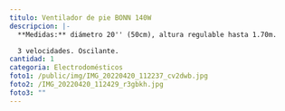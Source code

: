 ```yaml
---
titulo: Ventilador de pie BONN 140W
descripcion: |-
  **Medidas:** diámetro 20'' (50cm), altura regulable hasta 1.70m. 

  3 velocidades. Oscilante.
cantidad: 1
categoria: Electrodomésticos
foto1: /public/img/IMG_20220420_112237_cv2dwb.jpg
foto2: /IMG_20220420_112429_r3gbkh.jpg
foto3: ""
---
```

